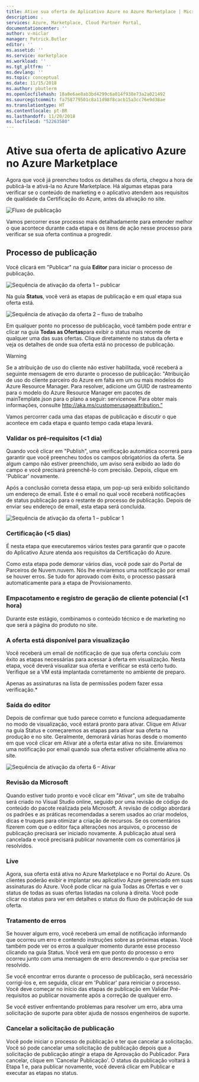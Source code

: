 ```yaml
---
title: Ative sua oferta de Aplicativo Azure no Azure Marketplace | Microsoft Docs
description: .
services: Azure, Marketplace, Cloud Partner Portal,
documentationcenter: ''
author: v-miclar
manager: Patrick.Butler
editor: ''
ms.assetid: ''
ms.service: marketplace
ms.workload: ''
ms.tgt_pltfrm: ''
ms.devlang: ''
ms.topic: conceptual
ms.date: 11/15/2018
ms.author: pbutlerm
ms.openlocfilehash: 18a8e6ae8ab3bd4299c6a014f938e73a2a021492
ms.sourcegitcommit: fa758779501c8a11d98f8cacb15a3cc76e9d38ae
ms.translationtype: HT
ms.contentlocale: pt-BR
ms.lasthandoff: 11/20/2018
ms.locfileid: "52263580"
---
```

<a name="make-your-azure-application-offer-live-on-azure-marketplace"></a>Ative sua oferta de aplicativo Azure no Azure Marketplace 
===========================================================

Agora que você já preencheu todos os detalhes da oferta, chegou a hora de publicá-la e ativá-la no Azure Marketplace. Há algumas etapas para verificar se o conteúdo de marketing e o aplicativo atendem aos requisitos de qualidade da Certificação do Azure, antes da ativação no site.

![Fluxo de publicação](./media/cloud-partner-portal-publish-managed-app/publish_flow.png)

Vamos percorrer esse processo mais detalhadamente para entender melhor o que acontece durante cada etapa e os itens de ação nesse processo para verificar se sua oferta continua a progredir.

<a name="publishing-process"></a>Processo de publicação 
------------------

Você clicará em \"Publicar\" na guia **Editor** para iniciar o processo de publicação.

![Sequência de ativação da oferta 1 – publicar](./media/cloud-partner-portal-publish-managed-app/newOffer_managedApp_publish.png)

Na guia **Status**, você verá as etapas de publicação e em qual etapa sua oferta está.

![Sequência de ativação da oferta 2 – fluxo de trabalho](./media/cloud-partner-portal-publish-managed-app/newOffer_managedApp_workflow.png)

Em qualquer ponto no processo de publicação, você também pode entrar e clicar na guia **Todas as Ofertas**para exibir o status mais recente de qualquer uma das suas ofertas. Clique diretamente no status da oferta e veja os detalhes de onde sua oferta está no processo de publicação.

> [!WARNING]
> Se a atribuição de uso do cliente não estiver habilitada, você receberá a seguinte mensagem de erro durante o processo de publicação: "Atribuição de uso do cliente parceiro do Azure em falta em um ou mais modelos do Azure Resource Manager. Para resolver, adicione um GUID de rastreamento para o modelo do Azure Resource Manager em pacotes de mainTemplate.json para o plano a seguir: servicenow. Para obter mais informações, consulte http://aka.ms/customerusageattribution.” 

Vamos percorrer cada uma das etapas de publicação e discutir o que acontece em cada etapa e quanto tempo cada etapa levará.

### <a name="validate-prerequisites-1-day"></a>Validar os pré-requisitos (\<1 dia) 

Quando você clicar em \"Publish\", uma verificação automática ocorrerá para garantir que você preencheu todos os campos obrigatórios da oferta. Se algum campo não estiver preenchido, um aviso será exibido ao lado do campo e você precisará preenchê-lo com precisão. Depois, clique em \'Publicar\' novamente.

Após a conclusão correta dessa etapa, um pop-up será exibido solicitando um endereço de email. Este é o email no qual você receberá notificações de status publicação para o restante do processo de publicação. Depois de enviar seu endereço de email, esta etapa será concluída.

![Sequência de ativação da oferta 1 – publicar 1](./media/cloud-partner-portal-publish-managed-app/newOffer_managedApp_publish1.png)

### <a name="certification-5-days"></a>Certificação (\<5 dias) 

É nesta etapa que executaremos vários testes para garantir que o pacote do Aplicativo Azure atenda aos requisitos da Certificação do Azure.

Como esta etapa pode demorar vários dias, você pode sair do Portal de Parceiros de Nuvem.nuvem. Nós lhe enviaremos uma notificação por email se houver erros. Se tudo for aprovado com êxito, o processo passará automaticamente para a etapa de Provisionamento.

### <a name="packaging-and-lead-generation-registration-1-hour"></a>Empacotamento e registro de geração de cliente potencial (\<1 hora) 

Durante este estágio, combinamos o conteúdo técnico e de marketing no que será a página do produto no site.

### <a name="offer-available-in-preview"></a>A oferta está disponível para visualização 

Você receberá um email de notificação de que sua oferta concluiu com êxito as etapas necessárias para acessar à oferta em visualização. Nesta etapa, você deverá visualizar sua oferta e verificar se está certo tudo. Verifique se a VM está implantada corretamente no ambiente de preparo.

Apenas as assinaturas na lista de permissões podem fazer essa verificação.\*

### <a name="publisher-sign-out"></a>Saída do editor 

Depois de confirmar que tudo parece correto e funciona adequadamente no modo de visualização, você estará pronto para ativar. Clique em Ativar na guia Status e começaremos as etapas para ativar sua oferta na produção e no site. Geralmente, demorará várias horas desde o momento em que você clicar em Ativar até a oferta estar ativa no site. Enviaremos uma notificação por email quando sua oferta estiver oficialmente ativa no site.

![Sequência de ativação da oferta 6 – Ativar](./media/cloud-partner-portal-publish-managed-app/newOffer_managedApp_goLive.png)

### <a name="microsoft-review"></a>Revisão da Microsoft 

Quando estiver tudo pronto e você clicar em \"Ativar\", um site de trabalho será criado no Visual Studio online, seguido por uma revisão de código do conteúdo do pacote realizada pela Microsoft. A revisão de código abordará os padrões e as práticas recomendadas a serem usados ao criar modelos, dicas e truques para otimizar a criação de recursos. Se os comentários fizerem com que o editor faça alterações nos arquivos, o processo de publicação precisará ser iniciado novamente. A publicação atual será cancelada e você precisará publicar novamente com os comentários já resolvidos.

### <a name="live"></a>Live

Agora, sua oferta está ativa no Azure Marketplace e no Portal do Azure. Os clientes poderão exibir e implantar seu aplicativo Azure gerenciado em suas assinaturas do Azure. Você pode clicar na guia Todas as Ofertas e ver o status de todas as suas ofertas listadas na coluna à direita. Você pode clicar no status para ver em detalhes o status do fluxo de publicação de sua oferta.

### <a name="error-handling"></a>Tratamento de erros 

Se houver algum erro, você receberá um email de notificação informando que ocorreu um erro e contendo instruções sobre as próximas etapas. Você também pode ver os erros a qualquer momento durante esse processo clicando na guia Status. Você verá em que ponto do processo o erro ocorreu junto com uma mensagem de erro descrevendo o que precisa ser resolvido.

Se você encontrar erros durante o processo de publicação, será necessário corrigi-los e, em seguida, clicar em \'Publicar\' para reiniciar o processo. Você deve começar no início das etapas de publicação em Validar Pré-requisitos ao publicar novamente após a correção de qualquer erro.

Se você estiver enfrentando problemas para resolver um erro, abra uma solicitação de suporte para obter ajuda de nossos engenheiros de suporte.

### <a name="canceling-the-publishing-request"></a>Cancelar a solicitação de publicação

Você pode iniciar o processo de publicação e ter que cancelar a solicitação. Você só pode cancelar uma solicitação de publicação depois que a solicitação de publicação atingir a etapa de Aprovação do Publicador. Para cancelar, clique em \'Cancelar Publicação\'. O status da publicação voltará à Etapa 1 e, para publicar novamente, você deverá clicar em Publicar e executar as etapas no status.
